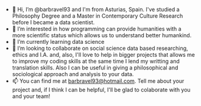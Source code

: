- 👋 Hi, I’m @barbravel93 and I'm from Asturias, Spain. I've studied a Philosophy Degree and a Master in Contemporary Culture Research before I became a data scientist.
- 👀 I’m interested in how programming can provide humanities with a more scientific status which allows us to understand better humankind.
- 🌱 I’m currently learning data science
- 💞️ I’m looking to collaborate on social science data based researching, ethics and I.A. and, also, I'll love to help in bigger projects that allows me to  improve my coding skills
at the same time I lend my writting and translation skills. Also I can be useful in giving a philosophical and sociological approach and analysis to your data.
- 📫 You can find me at barbravel93@hotmail.com. Tell me about your project and, if I think I can be helpful, I'll be glad to colaborate with you and your team! 
